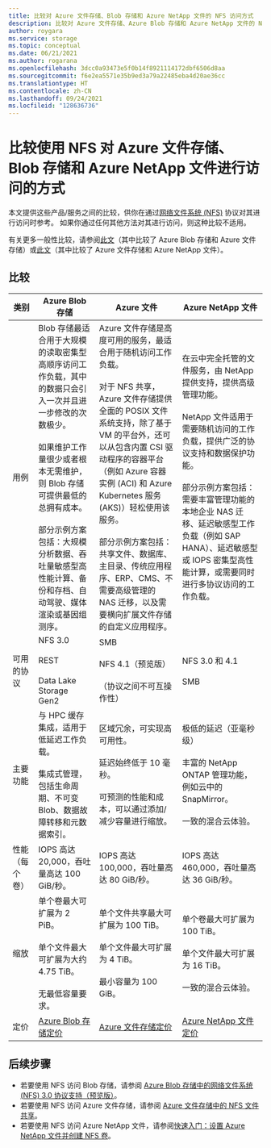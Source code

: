 ```yaml
---
title: 比较对 Azure 文件存储、Blob 存储和 Azure NetApp 文件的 NFS 访问方式
description: 比较对 Azure 文件存储、Azure Blob 存储和 Azure NetApp 文件的 NFS 访问方式。
author: roygara
ms.service: storage
ms.topic: conceptual
ms.date: 06/21/2021
ms.author: rogarana
ms.openlocfilehash: 3dcc0a93473e5f0b14f8921114172dbf6506d8aa
ms.sourcegitcommit: f6e2ea5571e35b9ed3a79a22485eba4d20ae36cc
ms.translationtype: HT
ms.contentlocale: zh-CN
ms.lasthandoff: 09/24/2021
ms.locfileid: "128636736"
---
```

# <a name="compare-access-to-azure-files-blob-storage-and-azure-netapp-files-with-nfs"></a>比较使用 NFS 对 Azure 文件存储、Blob 存储和 Azure NetApp 文件进行访问的方式

本文提供这些产品/服务之间的比较，供你在通过[网络文件系统 (NFS)](https://en.wikipedia.org/wiki/Network_File_System) 协议对其进行访问时参考。 如果你通过任何其他方法对其进行访问，则这种比较不适用。

有关更多一般性比较，请参阅[此文](storage-introduction.md)（其中比较了 Azure Blob 存储和 Azure 文件存储）或[此文](../files/storage-files-netapp-comparison.md)（其中比较了 Azure 文件存储和 Azure NetApp 文件）。

## <a name="comparison"></a>比较

|类别  |Azure Blob 存储  |Azure 文件  |Azure NetApp 文件  |
|---------|---------|---------|---------|
|用例     |Blob 存储最适合用于大规模的读取密集型高顺序访问工作负载，其中的数据只会引入一次并且进一步修改的次数极少。<br></br>如果维护工作量很少或者根本无需维护，则 Blob 存储可提供最低的总拥有成本。<br></br>部分示例方案包括：大规模分析数据、吞吐量敏感型高性能计算、备份和存档、自动驾驶、媒体渲染或基因组测序。         |Azure 文件存储是高度可用的服务，最适合用于随机访问工作负载。<br></br>对于 NFS 共享，Azure 文件存储提供全面的 POSIX 文件系统支持，除了基于 VM 的平台外，还可以从包含内置 CSI 驱动程序的容器平台（例如 Azure 容器实例 (ACI) 和 Azure Kubernetes 服务 (AKS)）轻松使用该服务。<br></br>部分示例方案包括：共享文件、数据库、主目录、传统应用程序、ERP、CMS、不需要高级管理的 NAS 迁移，以及需要横向扩展文件存储的自定义应用程序。         |在云中完全托管的文件服务，由 NetApp 提供支持，提供高级管理功能。<br></br>NetApp 文件适用于需要随机访问的工作负载，提供广泛的协议支持和数据保护功能。<br></br>部分示例方案包括：需要丰富管理功能的本地企业 NAS 迁移、延迟敏感型工作负载（例如 SAP HANA）、延迟敏感型或 IOPS 密集型高性能计算，或需要同时进行多协议访问的工作负载。         |
|可用的协议     |NFS 3.0<br></br>REST<br></br>Data Lake Storage Gen2         |SMB<br><br>NFS 4.1（预览版）<br></br> （协议之间不可互操作性）         |NFS 3.0 和 4.1<br></br>SMB         |
|主要功能     | 与 HPC 缓存集成，适用于低延迟工作负载。 <br> </br> 集成式管理，包括生命周期、不可变 Blob、数据故障转移和元数据索引。         | 区域冗余，可实现高可用性。 <br></br> 延迟始终低于 10 毫秒。 <br></br>可预测的性能和成本，可以通过添加/减少容量进行缩放。         |极低的延迟（亚毫秒级）<br></br>丰富的 NetApp ONTAP 管理功能，例如云中的 SnapMirror。<br></br>一致的混合云体验。         |
|性能（每个卷）     |IOPS 高达 20,000，吞吐量高达 100 GiB/秒。         |IOPS 高达 100,000，吞吐量高达 80 GiB/秒。         |IOPS 高达 460,000，吞吐量高达 36 GiB/秒。         |
|缩放     | 单个卷最大可扩展为 2 PiB。 <br></br> 单个文件最大可扩展为大约 4.75 TiB。<br></br>无最低容量要求。         |单个文件共享最大可扩展为 100 TiB。<br></br>单个文件最大可扩展为 4 TiB。<br></br>最小容量为 100 GiB。         |单个卷最大可扩展为 100 TiB。<br></br>单个文件最大可扩展为 16 TiB。<br></br>一致的混合云体验。         |
|定价     |[Azure Blob 存储定价](https://azure.microsoft.com/pricing/details/storage/blobs/)         |[Azure 文件存储定价](https://azure.microsoft.com/pricing/details/storage/files/)         |[Azure NetApp 文件定价](https://azure.microsoft.com/pricing/details/netapp/)         |

## <a name="next-steps"></a>后续步骤

- 若要使用 NFS 访问 Blob 存储，请参阅 [Azure Blob 存储中的网络文件系统 (NFS) 3.0 协议支持（预览版）](../blobs/network-file-system-protocol-support.md)。
- 若要使用 NFS 访问 Azure 文件存储，请参阅 [Azure 文件存储中的 NFS 文件共享](../files/files-nfs-protocol.md)。
- 若要使用 NFS 访问 Azure NetApp 文件，请参阅[快速入门：设置 Azure NetApp 文件并创建 NFS 卷](../../azure-netapp-files/azure-netapp-files-quickstart-set-up-account-create-volumes.md)。
